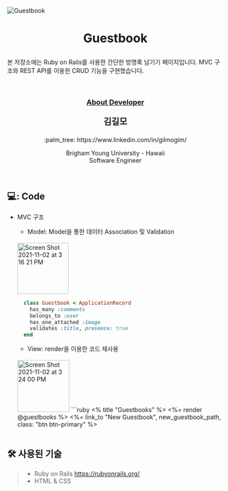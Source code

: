 ![Guestbook](https://user-images.githubusercontent.com/59432666/128343662-e58adbd3-4e7a-4506-808d-63dbc61c0390.png)
# <p align="center"> Guestbook</p>

<p>
본 저장소에는 Ruby on Rails를 사용한 간단한 방명록 남기기 페이지입니다. MVC 구조와 REST API를 이용한 CRUD 기능을 구현했습니다.
</p>
<br/>


### <p align="center" style="text-decoration:underline">About Developer</p>

**<p align="center" style="font-size:15pt">김길모</p>**
<p align="center">:palm_tree: https://www.linkedin.com/in/gilmogim/ </p>
<p align="center">
Brigham Young University - Hawaii<br/>
Software Engineer<br/>
</p>
<br/>

## 💻: Code


- MVC 구조
  * Model: Model을 통한 데이터 Association 및 Validation
  <br/>
  <img width="119" alt="Screen Shot 2021-11-02 at 3 16 21 PM" src="https://user-images.githubusercontent.com/59432666/139795640-782c6cec-8c65-43d3-b963-65e4c55358fc.png">
  
  ```ruby   
    class Guestbook < ApplicationRecord
      has_many :comments  
      belongs_to :user
      has_one_attached :image
      validates :title, presence: true
    end
  ```
  * View: render을 이용한 코드 재사용
   <br/>
   <img width="121" alt="Screen Shot 2021-11-02 at 3 24 00 PM" src="https://user-images.githubusercontent.com/59432666/139796489-7a64e65b-220a-4239-bfae-d251ec799bad.png">
  ```ruby 
    <% title "Guestbooks" %>
    <%= render @guestbooks %>
    <%= link_to "New Guestbook", new_guestbook_path, class: "btn btn-primary" %>
    
  ```

## :hammer_and_wrench: 사용된 기술
> + Ruby on Rails https://rubyonrails.org/
> + HTML & CSS

<br/>
